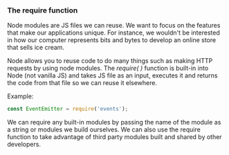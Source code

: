 ### The require function 

Node modules are JS files we can reuse.  We want to focus on the features that make our applications unique.  For instance, we wouldn't be interested in how our computer represents bits and bytes to develop an online store that sells ice cream.

Node allows you to reuse code to do many things such as making HTTP requests by using node modules. The *require( )* function is built-in into Node (not vanilla JS) and takes JS file as an input, executes it and returns the code from that file so we can reuse it elsewhere. 

Example: 

```js
const EventEmitter = require('events'); 
```

We can require any built-in modules by passing the name of the module as a string or modules we build ourselves. We can also use the require function to take advantage of third party modules built and shared by other developers. 
